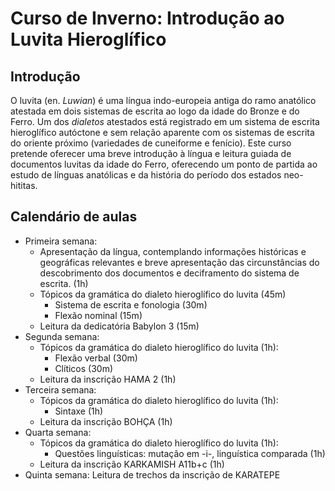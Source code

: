 # Curso de Inverno: Introdução ao Luvita Hieroglífico

## Introdução

O luvita (en. *Luwian*) é uma língua indo-europeia antiga do ramo anatólico
atestada em dois sistemas de escrita ao logo da idade do Bronze e do Ferro.
Um dos *dialetos* atestados está registrado em um sistema de escrita
hieroglífico autóctone e sem relação aparente com os sistemas de escrita do
oriente próximo (variedades de cuneiforme e fenício).
Este curso pretende oferecer uma breve introdução à língua e leitura guiada de
documentos luvitas da idade do Ferro, oferecendo um ponto de partida ao estudo
de línguas anatólicas e da história do período dos estados neo-hititas.


## Calendário de aulas

- Primeira semana:
  - Apresentação da língua, contemplando informações históricas e geográficas
    relevantes e breve apresentação das circunstâncias do descobrimento dos
    documentos e deciframento do sistema de escrita. (1h) 
  - Tópicos da gramática do dialeto hieroglífico do luvita (45m) 
    - Sistema de escrita e fonologia (30m)
    - Flexão nominal (15m)
  - Leitura da dedicatória Babylon 3 (15m)
- Segunda semana:
  - Tópicos da gramática do dialeto hieroglífico do luvita (1h):
    - Flexão verbal (30m)
    - Clíticos (30m)
  - Leitura da inscrição HAMA 2 (1h)
- Terceira semana:
  - Tópicos da gramática do dialeto hieroglífico do luvita (1h):
    - Sintaxe (1h)
  - Leitura da inscrição BOHÇA (1h)
- Quarta semana:
  - Tópicos da gramática do dialeto hieroglífico do luvita (1h):
    - Questões linguísticas: mutação em -i-, linguística comparada (1h)
  - Leitura da inscrição KARKAMISH A11b+c (1h)
- Quinta semana: Leitura de trechos da inscrição de KARATEPE
